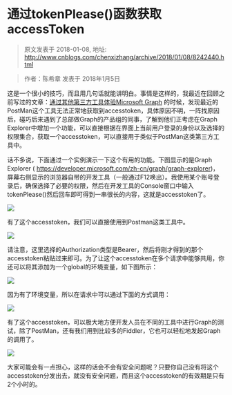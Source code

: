# 通过tokenPlease()函数获取accessToken 
> 原文发表于 2018-01-08, 地址: http://www.cnblogs.com/chenxizhang/archive/2018/01/08/8242440.html 



> 
> 作者：陈希章 发表于 2018年1月5日
> 
> 
> 


这是一个很小的技巧，而且用几句话就能讲明白。事情是这样的，我最近在回顾之前写过的文章：[通过其他第三方工具体验Microsoft Graph](https://github.com/chenxizhang/office365dev/blob/master/docs/graph-tools.md) 的时候，发现最近的PostMan这个工具无法正常地获取到accesstoken，具体原因不明，一阵找原因后，碰巧后来遇到了总部做Graph的产品组的同事，了解到他们正考虑在Graph Explorer中增加一个功能，可以直接根据在界面上当前用户登录的身份以及选择的权限集合，获取一个accesstoken，可以直接用于类似于PostMan这类第三方工具中。


话不多说，下面通过一个实例演示一下这个有用的功能。下图显示的是Graph Explorer ( https://developer.microsoft.com/zh-cn/graph/graph-explorer)，屏幕右侧显示的浏览器自带的开发工具（一般通过F12唤出）。我使用某个账号登录后，确保选择了必要的权限，然后在开发工具的Console窗口中输入tokenPlease()然后回车即可得到一串很长的内容，这就是accesstoken了。


[![](https://github.com/chenxizhang/office365dev/raw/master/docs/images/2018-01-08-13-58-19.png)](https://github.com/chenxizhang/office365dev/blob/master/docs/images/2018-01-08-13-58-19.png)


有了这个accesstoken，我们可以直接使用到Postman这类工具中。


[![](https://github.com/chenxizhang/office365dev/raw/master/docs/images/2018-01-08-14-04-36.png)](https://github.com/chenxizhang/office365dev/blob/master/docs/images/2018-01-08-14-04-36.png)


请注意，这里选择的Authorization类型是Bearer，然后将刚才得到的那个accesstoken粘贴过来即可。为了让这个accesstoken在多个请求中能够共用，你还可以将其添加为一个global的环境变量，如下图所示：


[![](https://github.com/chenxizhang/office365dev/raw/master/docs/images/2018-01-08-14-06-00.png)](https://github.com/chenxizhang/office365dev/blob/master/docs/images/2018-01-08-14-06-00.png)


因为有了环境变量，所以在请求中可以通过下面的方式调用：


[![](https://github.com/chenxizhang/office365dev/raw/master/docs/images/2018-01-08-14-08-00.png)](https://github.com/chenxizhang/office365dev/blob/master/docs/images/2018-01-08-14-08-00.png)


有了这个accesstoken，可以极大地方便开发人员在不同的工具中进行Graph的测试，除了PostMan，还有我们用到比较多的Fiddler，它也可以轻松地发起Graph的调用了。


[![](https://github.com/chenxizhang/office365dev/raw/master/docs/images/2018-01-08-14-10-54.png)](https://github.com/chenxizhang/office365dev/blob/master/docs/images/2018-01-08-14-10-54.png)


大家可能会有一点担心，这样的话会不会有安全问题呢？只要你自己没有将这个accesstoken分发出去，就没有安全问题，而且这个accesstoken的有效期是只有2个小时的。

